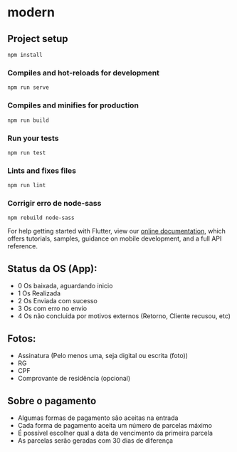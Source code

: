 # modern

## Project setup

```
npm install
```

### Compiles and hot-reloads for development

```
npm run serve
```

### Compiles and minifies for production

```
npm run build
```

### Run your tests

```
npm run test
```

### Lints and fixes files

```
npm run lint
```

### Corrigir erro de node-sass

```
npm rebuild node-sass
```

For help getting started with Flutter, view our
[online documentation](https://flutter.dev/docs), which offers tutorials,
samples, guidance on mobile development, and a full API reference.

## Status da OS (App):

- 0 Os baixada, aguardando inicio
- 1 Os Realizada
- 2 Os Enviada com sucesso
- 3 Os com erro no envio
- 4 Os não concluida por motivos externos (Retorno, Cliente recusou, etc)

## Fotos:

- Assinatura (Pelo menos uma, seja digital ou escrita (foto))
- RG
- CPF
- Comprovante de residência (opcional)

## Sobre o pagamento

- Algumas formas de pagamento são aceitas na entrada
- Cada forma de pagamento aceita um número de parcelas máximo
- É possível escolher qual a data de vencimento da primeira parcela
- As parcelas serão geradas com 30 dias de diferença
